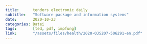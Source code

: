 ```yaml
---
title:      tenders electronic daily
subtitle:   "Software package and information systems"
date:       2020-10-23
categories: Datei
tags:       [ted, pdf, impfung]
link:       "/assets/files/health/2020-OJS207-506291-en.pdf"
---
```

